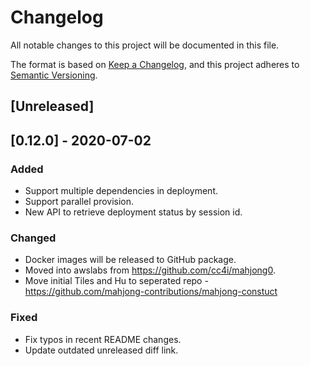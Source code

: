 # Changelog
All notable changes to this project will be documented in this file.

The format is based on [Keep a Changelog](https://keepachangelog.com/en/1.0.0/),
and this project adheres to [Semantic Versioning](https://semver.org/spec/v2.0.0.html).

## [Unreleased]

## [0.12.0] - 2020-07-02
### Added
- Support multiple dependencies in deployment.
- Support parallel provision.
- New API to retrieve deployment status by session id.

### Changed
- Docker images will be released to GitHub package.
- Moved into awslabs from https://github.com/cc4i/mahjong0.
- Move initial Tiles and Hu to seperated repo - https://github.com/mahjong-contributions/mahjong-constuct 

### Fixed
- Fix typos in recent README changes.
- Update outdated unreleased diff link.

